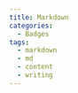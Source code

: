 ```yaml
---
title: Markdown
categories:
  - Badges
tags:
  - markdown
  - md
  - content
  - writing
---
```

